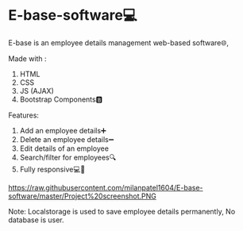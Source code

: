 # E-base-software💻
E-base is an employee details management web-based software🌐,

Made with :
1. HTML
2. CSS
3. JS (AJAX)
4. Bootstrap Components🅱

Features:
1. Add an employee details➕
2. Delete an employee details➖
3. Edit details of an employee
4. Search/filter for employees🔍
5. Fully responsive💻📲

https://raw.githubusercontent.com/milanpatel1604/E-base-software/master/Project%20screenshot.PNG

Note: Localstorage is used to save employee details permanently, No database is user. 
